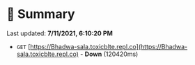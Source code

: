 # 📖 Summary
Last updated: **7/11/2021, 6:10:20 PM**

- `GET` [https://Bhadwa-sala.toxicblte.repl.co](https://Bhadwa-sala.toxicblte.repl.co) - **Down** (120420ms)
